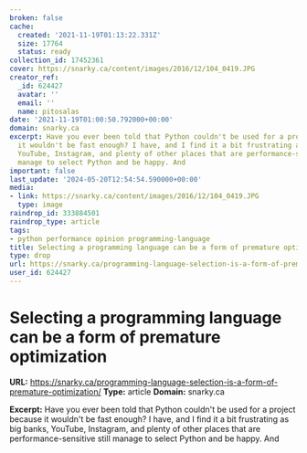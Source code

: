 ```yaml
---
broken: false
cache:
  created: '2021-11-19T01:13:22.331Z'
  size: 17764
  status: ready
collection_id: 17452361
cover: https://snarky.ca/content/images/2016/12/104_0419.JPG
creator_ref:
  _id: 624427
  avatar: ''
  email: ''
  name: pitosalas
date: '2021-11-19T01:00:50.792000+00:00'
domain: snarky.ca
excerpt: Have you ever been told that Python couldn't be used for a project because
  it wouldn't be fast enough? I have, and I find it a bit frustrating as big banks,
  YouTube, Instagram, and plenty of other places that are performance-sensitive still
  manage to select Python and be happy. And
important: false
last_update: '2024-05-20T12:54:54.590000+00:00'
media:
- link: https://snarky.ca/content/images/2016/12/104_0419.JPG
  type: image
raindrop_id: 333884501
raindrop_type: article
tags:
- python performance opinion programming-language
title: Selecting a programming language can be a form of premature optimization
type: drop
url: https://snarky.ca/programming-language-selection-is-a-form-of-premature-optimization/
user_id: 624427
---
```


# Selecting a programming language can be a form of premature optimization

**URL:** https://snarky.ca/programming-language-selection-is-a-form-of-premature-optimization/
**Type:** article
**Domain:** snarky.ca

**Excerpt:** Have you ever been told that Python couldn't be used for a project because it wouldn't be fast enough? I have, and I find it a bit frustrating as big banks, YouTube, Instagram, and plenty of other places that are performance-sensitive still manage to select Python and be happy. And
